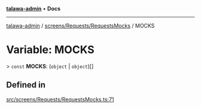 [**talawa-admin**](../../../../README.md) • **Docs**

***

[talawa-admin](../../../../modules.md) / [screens/Requests/RequestsMocks](../README.md) / MOCKS

# Variable: MOCKS

\> `const` **MOCKS**: (`object` \| `object`)[]

## Defined in

[src/screens/Requests/RequestsMocks.ts:71](https://github.com/PalisadoesFoundation/talawa-admin/blob/7a991b3aa824070bd53d6367f1ce7f072321af88/src/screens/Requests/RequestsMocks.ts#L71)
